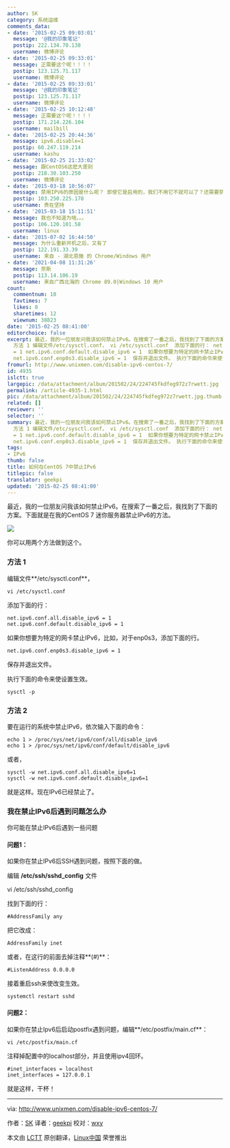 ```yaml
---
author: SK
category: 系统运维
comments_data:
- date: '2015-02-25 09:03:01'
  message: '@我的印象笔记'
  postip: 222.134.70.138
  username: 微博评论
- date: '2015-02-25 09:33:01'
  message: 正需要这个呢！！！！
  postip: 123.125.71.117
  username: 微博评论
- date: '2015-02-25 09:33:01'
  message: '@我的印象笔记'
  postip: 123.125.71.117
  username: 微博评论
- date: '2015-02-25 10:12:48'
  message: 正需要这个呢！！！！
  postip: 171.214.226.104
  username: mailbill
- date: '2015-02-25 20:44:36'
  message: ipv6.disable=1
  postip: 60.247.119.214
  username: kashu
- date: '2015-02-25 21:33:02'
  message: 跟CentOS6这麽大差别
  postip: 218.30.103.250
  username: 微博评论
- date: '2015-03-18 10:56:07'
  message: 禁用IPV6的原因是什么呢？ 即使它是启用的，我们不用它不就可以了？还需要禁用吗？
  postip: 103.250.225.178
  username: 贵在坚持
- date: '2015-03-18 15:11:51'
  message: 我也不知道为啥。。。
  postip: 106.120.101.58
  username: linux
- date: '2015-07-02 16:44:50'
  message: 为什么重新开机之后，又有了
  postip: 122.191.33.39
  username: 来自 - 湖北恩施 的 Chrome/Windows 用户
- date: '2021-04-08 11:31:26'
  message: 奈斯
  postip: 113.14.106.19
  username: 来自广西北海的 Chrome 89.0|Windows 10 用户
count:
  commentnum: 10
  favtimes: 7
  likes: 0
  sharetimes: 12
  viewnum: 38823
date: '2015-02-25 08:41:00'
editorchoice: false
excerpt: 最近，我的一位朋友问我该如何禁止IPv6。在搜索了一番之后，我找到了下面的方案。下面就是在我的CentOS 7 迷你服务器禁止IPv6的方法。  你可以用两个方法做到这个。
  方法 1 编辑文件/etc/sysctl.conf， vi /etc/sysctl.conf  添加下面的行： net.ipv6.conf.all.disable_ipv6
  = 1 net.ipv6.conf.default.disable_ipv6 = 1  如果你想要为特定的网卡禁止IPv6，比如，对于enp0s3，添加下面的行。
  net.ipv6.conf.enp0s3.disable_ipv6 = 1  保存并退出文件。 执行下面的命令来使设置生效。 sysctl -p  方法 2 要在运行的系统中禁止IPv6，依次输
fromurl: http://www.unixmen.com/disable-ipv6-centos-7/
id: 4935
islctt: true
largepic: /data/attachment/album/201502/24/224745fkdfeg972z7rwett.jpg
permalink: /article-4935-1.html
pic: /data/attachment/album/201502/24/224745fkdfeg972z7rwett.jpg.thumb.jpg
related: []
reviewer: ''
selector: ''
summary: 最近，我的一位朋友问我该如何禁止IPv6。在搜索了一番之后，我找到了下面的方案。下面就是在我的CentOS 7 迷你服务器禁止IPv6的方法。  你可以用两个方法做到这个。
  方法 1 编辑文件/etc/sysctl.conf， vi /etc/sysctl.conf  添加下面的行： net.ipv6.conf.all.disable_ipv6
  = 1 net.ipv6.conf.default.disable_ipv6 = 1  如果你想要为特定的网卡禁止IPv6，比如，对于enp0s3，添加下面的行。
  net.ipv6.conf.enp0s3.disable_ipv6 = 1  保存并退出文件。 执行下面的命令来使设置生效。 sysctl -p  方法 2 要在运行的系统中禁止IPv6，依次输
tags:
- IPv6
thumb: false
title: 如何在CentOS 7中禁止IPv6
titlepic: false
translator: geekpi
updated: '2015-02-25 08:41:00'
---
```


最近，我的一位朋友问我该如何禁止IPv6。在搜索了一番之后，我找到了下面的方案。下面就是在我的CentOS 7 迷你服务器禁止IPv6的方法。


![](/data/attachment/album/201502/24/224745fkdfeg972z7rwett.jpg)


你可以用两个方法做到这个。


### 方法 1


编辑文件**/etc/sysctl.conf**，



```
vi /etc/sysctl.conf

```

添加下面的行：



```
net.ipv6.conf.all.disable_ipv6 = 1
net.ipv6.conf.default.disable_ipv6 = 1

```

如果你想要为特定的网卡禁止IPv6，比如，对于enp0s3，添加下面的行。



```
net.ipv6.conf.enp0s3.disable_ipv6 = 1

```

保存并退出文件。


执行下面的命令来使设置生效。



```
sysctl -p

```

### 方法 2


要在运行的系统中禁止IPv6，依次输入下面的命令：



```
echo 1 > /proc/sys/net/ipv6/conf/all/disable_ipv6
echo 1 > /proc/sys/net/ipv6/conf/default/disable_ipv6

```

或者，



```
sysctl -w net.ipv6.conf.all.disable_ipv6=1
sysctl -w net.ipv6.conf.default.disable_ipv6=1

```

就是这样。现在IPv6已经禁止了。


### 我在禁止IPv6后遇到问题怎么办


你可能在禁止IPv6后遇到一些问题


#### 问题1：


如果你在禁止IPv6后SSH遇到问题，按照下面的做。


编辑 **/etc/ssh/sshd\_config** 文件


vi /etc/ssh/sshd\_config


找到下面的行：



```
#AddressFamily any

```

把它改成：



```
AddressFamily inet

```

或者，在这行的前面去掉注释**(#)**：



```
#ListenAddress 0.0.0.0

```

接着重启ssh来使改变生效。



```
systemctl restart sshd

```

#### 问题2：


如果你在禁止Ipv6后启动postfix遇到问题，编辑**/etc/postfix/main.cf**：



```
vi /etc/postfix/main.cf

```

注释掉配置中的localhost部分，并且使用ipv4回环。



```
#inet_interfaces = localhost
inet_interfaces = 127.0.0.1

```

就是这样，干杯！




---


via: <http://www.unixmen.com/disable-ipv6-centos-7/>


作者：[SK](http://www.unixmen.com/author/sk/) 译者：[geekpi](https://github.com/geekpi) 校对：[wxy](https://github.com/wxy)


本文由 [LCTT](https://github.com/LCTT/TranslateProject) 原创翻译，[Linux中国](http://linux.cn/) 荣誉推出